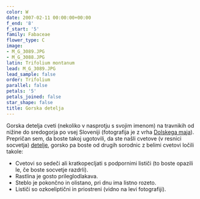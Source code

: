 ```yaml
---
color: W
date: 2007-02-11 00:00:00+00:00
f_end: '8'
f_start: '5'
family: Fabaceae
flower_type: C
image:
- M_G_3089.JPG
- M_G_3088.JPG
latin: Trifolium montanum
lead: M_G_3089.JPG
lead_sample: false
order: Trifolium
parallel: false
petals: '5'
petals_joined: false
star_shape: false
title: Gorska detelja
---
```

Gorska detelja cveti (nekoliko v nasprotju s svojim imenom) na travnikih od nižine do sredogorja po vsej Sloveniji (fotografija je z vrha [Dolskega maja](http://www.zaplana.net/Izleti/DolskiMaj/)). Prepričan sem, da boste takoj ugotovili, da ste našli cvetove (v resnici socvetja) [detelje](..), gorsko pa boste od drugih sorodnic z belimi cvetovi ločili takole:

-   Cvetovi so sedeči ali kratkopecljati s podpornimi lističi (to boste opazili le, če boste socvetje razdrli).
-   Rastlina je gosto prileglodlakava.
-   Steblo je pokončno in olistano, pri dnu ima listno rozeto.
-   Lističi so ozkoeliptični in priostreni (vidno na levi fotografiji).
